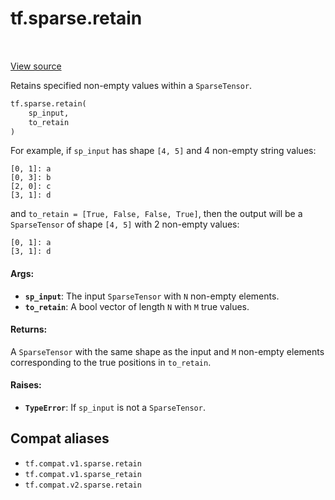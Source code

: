<div itemscope itemtype="http://developers.google.com/ReferenceObject">
<meta itemprop="name" content="tf.sparse.retain" />
<meta itemprop="path" content="Stable" />
</div>

# tf.sparse.retain

<!-- Insert buttons and diff -->

<table class="tfo-notebook-buttons tfo-api" align="left">
</table>

<a target="_blank" href="/code/stable/tensorflow/python/ops/sparse_ops.py">View source</a>



Retains specified non-empty values within a `SparseTensor`.

``` python
tf.sparse.retain(
    sp_input,
    to_retain
)
```



<!-- Placeholder for "Used in" -->

For example, if `sp_input` has shape `[4, 5]` and 4 non-empty string values:

    [0, 1]: a
    [0, 3]: b
    [2, 0]: c
    [3, 1]: d

and `to_retain = [True, False, False, True]`, then the output will
be a `SparseTensor` of shape `[4, 5]` with 2 non-empty values:

    [0, 1]: a
    [3, 1]: d

#### Args:


* <b>`sp_input`</b>: The input `SparseTensor` with `N` non-empty elements.
* <b>`to_retain`</b>: A bool vector of length `N` with `M` true values.


#### Returns:

A `SparseTensor` with the same shape as the input and `M` non-empty
elements corresponding to the true positions in `to_retain`.



#### Raises:


* <b>`TypeError`</b>: If `sp_input` is not a `SparseTensor`.

## Compat aliases

* `tf.compat.v1.sparse.retain`
* `tf.compat.v1.sparse_retain`
* `tf.compat.v2.sparse.retain`

